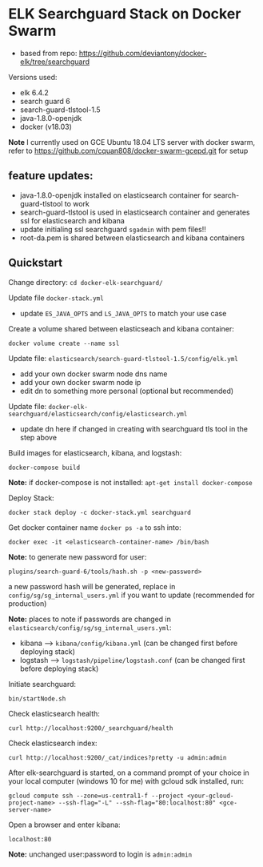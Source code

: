 # ELK Searchguard Stack on Docker Swarm

- based from repo: https://github.com/deviantony/docker-elk/tree/searchguard

Versions used:

- elk 6.4.2
- search guard 6
- search-guard-tlstool-1.5
- java-1.8.0-openjdk
- docker (v18.03)

**Note** I currently used on GCE Ubuntu 18.04 LTS server with docker swarm, refer to https://github.com/cquan808/docker-swarm-gcepd.git for setup

## feature updates:

- java-1.8.0-openjdk installed on elasticsearch container for search-guard-tlstool to work
- search-guard-tlstool is used in elasticsearch container and generates ssl for elasticsearch and kibana
- update initialing ssl searchguard `sgadmin` with pem files!!
- root-da.pem is shared between elasticsearch and kibana containers

## Quickstart

Change directory:
`cd docker-elk-searchguard/`

Update file `docker-stack.yml`

- update `ES_JAVA_OPTS` and `LS_JAVA_OPTS` to match your use case

Create a volume shared between elasticseach and kibana container:

`docker volume create --name ssl`

Update file: `elasticsearch/search-guard-tlstool-1.5/config/elk.yml`

- add your own docker swarm node dns name
- add your own docker swarm node ip
- edit dn to something more personal (optional but recommended)

Update file: `docker-elk-searchguard/elasticsearch/config/elasticsearch.yml`

- update dn here if changed in creating with searchguard tls tool in the step above

Build images for elasticsearch, kibana, and logstash:

`docker-compose build`

**Note:** if docker-compose is not installed: `apt-get install docker-compose`

Deploy Stack:

`docker stack deploy -c docker-stack.yml searchguard`

Get docker container name `docker ps -a` to ssh into:

`docker exec -it <elasticsearch-container-name> /bin/bash`

**Note:** to generate new password for user: 

`plugins/search-guard-6/tools/hash.sh -p <new-password>`

a new password hash will be generated, replace in `config/sg/sg_internal_users.yml` if you want to update (recommended for production)

**Note:** places to note if passwords are changed in `elasticsearch/config/sg/sg_internal_users.yml`:

- kibana --> `kibana/config/kibana.yml` (can be changed first before deploying stack)
- logstash --> `logstash/pipeline/logstash.conf` (can be changed first before deploying stack)

Initiate searchguard:

`bin/startNode.sh`

Check elasticsearch health:

`curl http://localhost:9200/_searchguard/health`

Check elasticsearch index:

`curl http://localhost:9200/_cat/indices?pretty -u admin:admin`

After elk-searchguard is started, on a command prompt of your choice in your local computer (windows 10 for me) with gcloud sdk installed, run:

`gcloud compute ssh --zone=us-central1-f --project <your-gcloud-project-name> --ssh-flag="-L" --ssh-flag="80:localhost:80" <gce-server-name>`

Open a browser and enter kibana:

`localhost:80`

**Note:** unchanged user:password to login is `admin:admin`

